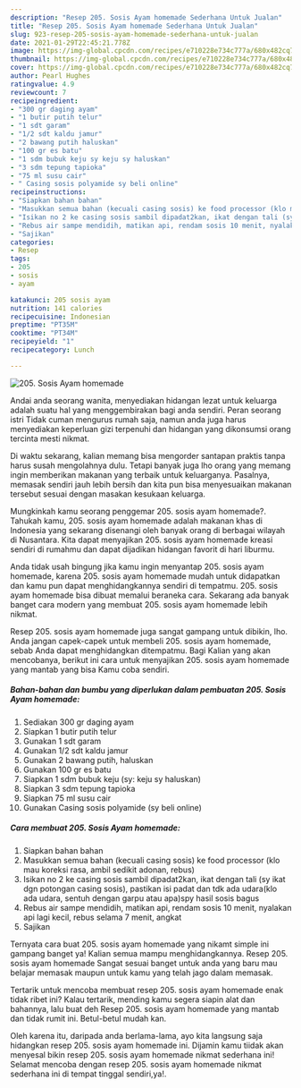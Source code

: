 ```yaml
---
description: "Resep 205. Sosis Ayam homemade Sederhana Untuk Jualan"
title: "Resep 205. Sosis Ayam homemade Sederhana Untuk Jualan"
slug: 923-resep-205-sosis-ayam-homemade-sederhana-untuk-jualan
date: 2021-01-29T22:45:21.778Z
image: https://img-global.cpcdn.com/recipes/e710228e734c777a/680x482cq70/205-sosis-ayam-homemade-foto-resep-utama.jpg
thumbnail: https://img-global.cpcdn.com/recipes/e710228e734c777a/680x482cq70/205-sosis-ayam-homemade-foto-resep-utama.jpg
cover: https://img-global.cpcdn.com/recipes/e710228e734c777a/680x482cq70/205-sosis-ayam-homemade-foto-resep-utama.jpg
author: Pearl Hughes
ratingvalue: 4.9
reviewcount: 7
recipeingredient:
- "300 gr daging ayam"
- "1 butir putih telur"
- "1 sdt garam"
- "1/2 sdt kaldu jamur"
- "2 bawang putih haluskan"
- "100 gr es batu"
- "1 sdm bubuk keju sy keju sy haluskan"
- "3 sdm tepung tapioka"
- "75 ml susu cair"
- " Casing sosis polyamide sy beli online"
recipeinstructions:
- "Siapkan bahan bahan"
- "Masukkan semua bahan (kecuali casing sosis) ke food processor (klo mau koreksi rasa, ambil sedikit adonan, rebus)"
- "Isikan no 2 ke casing sosis sambil dipadat2kan, ikat dengan tali (sy ikat dgn potongan casing sosis), pastikan isi padat dan tdk ada udara(klo ada udara, sentuh dengan garpu atau apa)spy hasil sosis bagus"
- "Rebus air sampe mendidih, matikan api, rendam sosis 10 menit, nyalakan api lagi kecil, rebus selama 7 menit, angkat"
- "Sajikan"
categories:
- Resep
tags:
- 205
- sosis
- ayam

katakunci: 205 sosis ayam 
nutrition: 141 calories
recipecuisine: Indonesian
preptime: "PT35M"
cooktime: "PT34M"
recipeyield: "1"
recipecategory: Lunch

---
```



![205. Sosis Ayam homemade](https://img-global.cpcdn.com/recipes/e710228e734c777a/680x482cq70/205-sosis-ayam-homemade-foto-resep-utama.jpg)

Andai anda seorang wanita, menyediakan hidangan lezat untuk keluarga adalah suatu hal yang menggembirakan bagi anda sendiri. Peran seorang istri Tidak cuman mengurus rumah saja, namun anda juga harus menyediakan keperluan gizi terpenuhi dan hidangan yang dikonsumsi orang tercinta mesti nikmat.

Di waktu  sekarang, kalian memang bisa mengorder santapan praktis tanpa harus susah mengolahnya dulu. Tetapi banyak juga lho orang yang memang ingin memberikan makanan yang terbaik untuk keluarganya. Pasalnya, memasak sendiri jauh lebih bersih dan kita pun bisa menyesuaikan makanan tersebut sesuai dengan masakan kesukaan keluarga. 



Mungkinkah kamu seorang penggemar 205. sosis ayam homemade?. Tahukah kamu, 205. sosis ayam homemade adalah makanan khas di Indonesia yang sekarang disenangi oleh banyak orang di berbagai wilayah di Nusantara. Kita dapat menyajikan 205. sosis ayam homemade kreasi sendiri di rumahmu dan dapat dijadikan hidangan favorit di hari liburmu.

Anda tidak usah bingung jika kamu ingin menyantap 205. sosis ayam homemade, karena 205. sosis ayam homemade mudah untuk didapatkan dan kamu pun dapat menghidangkannya sendiri di tempatmu. 205. sosis ayam homemade bisa dibuat memalui beraneka cara. Sekarang ada banyak banget cara modern yang membuat 205. sosis ayam homemade lebih nikmat.

Resep 205. sosis ayam homemade juga sangat gampang untuk dibikin, lho. Anda jangan capek-capek untuk membeli 205. sosis ayam homemade, sebab Anda dapat menghidangkan ditempatmu. Bagi Kalian yang akan mencobanya, berikut ini cara untuk menyajikan 205. sosis ayam homemade yang mantab yang bisa Kamu coba sendiri.

<!--inarticleads1-->

##### Bahan-bahan dan bumbu yang diperlukan dalam pembuatan 205. Sosis Ayam homemade:

1. Sediakan 300 gr daging ayam
1. Siapkan 1 butir putih telur
1. Gunakan 1 sdt garam
1. Gunakan 1/2 sdt kaldu jamur
1. Gunakan 2 bawang putih, haluskan
1. Gunakan 100 gr es batu
1. Siapkan 1 sdm bubuk keju (sy: keju sy haluskan)
1. Siapkan 3 sdm tepung tapioka
1. Siapkan 75 ml susu cair
1. Gunakan  Casing sosis polyamide (sy beli online)




<!--inarticleads2-->

##### Cara membuat 205. Sosis Ayam homemade:

1. Siapkan bahan bahan
1. Masukkan semua bahan (kecuali casing sosis) ke food processor (klo mau koreksi rasa, ambil sedikit adonan, rebus)
1. Isikan no 2 ke casing sosis sambil dipadat2kan, ikat dengan tali (sy ikat dgn potongan casing sosis), pastikan isi padat dan tdk ada udara(klo ada udara, sentuh dengan garpu atau apa)spy hasil sosis bagus
1. Rebus air sampe mendidih, matikan api, rendam sosis 10 menit, nyalakan api lagi kecil, rebus selama 7 menit, angkat
1. Sajikan




Ternyata cara buat 205. sosis ayam homemade yang nikamt simple ini gampang banget ya! Kalian semua mampu menghidangkannya. Resep 205. sosis ayam homemade Sangat sesuai banget untuk anda yang baru mau belajar memasak maupun untuk kamu yang telah jago dalam memasak.

Tertarik untuk mencoba membuat resep 205. sosis ayam homemade enak tidak ribet ini? Kalau tertarik, mending kamu segera siapin alat dan bahannya, lalu buat deh Resep 205. sosis ayam homemade yang mantab dan tidak rumit ini. Betul-betul mudah kan. 

Oleh karena itu, daripada anda berlama-lama, ayo kita langsung saja hidangkan resep 205. sosis ayam homemade ini. Dijamin kamu tiidak akan menyesal bikin resep 205. sosis ayam homemade nikmat sederhana ini! Selamat mencoba dengan resep 205. sosis ayam homemade nikmat sederhana ini di tempat tinggal sendiri,ya!.

